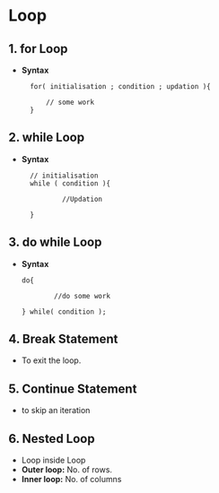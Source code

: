 # Loop

## 1. for Loop
- **Syntax**                      
                                                      
        for( initialisation ; condition ; updation ){
      
            // some work
        }                          
                
## 2. while Loop
- **Syntax**      
                                                   
        // initialisation    
        while ( condition ){  
          
                //Updation  

        }                      
                                
## 3. do while Loop
- **Syntax**
            
      do{

              //do some work

      } while( condition );
  
## 4. Break Statement    
- To exit the loop.      

## 5. Continue Statement    
- to skip an iteration    

## 6. Nested Loop    
- Loop inside Loop    
- **Outer loop:** No. of rows.  
- **Inner loop:** No. of columns  
